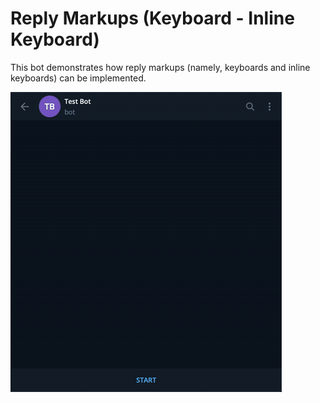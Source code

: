 # Reply Markups (Keyboard - Inline Keyboard)

This bot demonstrates how reply markups (namely, keyboards and inline keyboards) can be implemented. 

![Demo](img/demo.gif)
